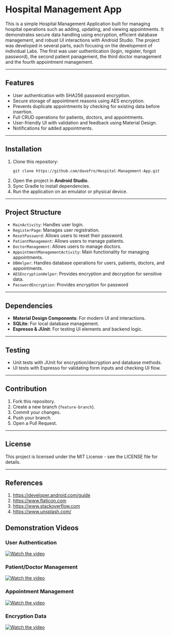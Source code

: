 
# Hospital Management App

This is a simple Hospital Management Application built for managing hospital operations such as adding, updating, and viewing appointments. It demonstrates secure data handling using encryption, efficient database management, and robust UI interactions with Android Studio. The project was developed in several parts, each focusing on the development of individual Labs. The first was user uuthentication (login, register, forgot password), the second patient panagement, the third doctor management and the fourth appointment management.

---

## Features
- User authentication with SHA256 password encryption.
- Secure storage of appointment reasons using AES encryption.
- Prevents duplicate appointments by checking for existing data before insertion.
- Full CRUD operations for patients, doctors, and appointments.
- User-friendly UI with validation and feedback using Material Design.
- Notifications for added appointments.

---

## Installation
1. Clone this repository:
   ```
   git clone https://github.com/davefro/Hospital-Management-App.git
   ```
2. Open the project in **Android Studio**.
3. Sync Gradle to install dependencies.
4. Run the application on an emulator or physical device.

---

## Project Structure
- `MainActivity`: Handles user login.
- `RegisterPage`: Manages user registration.
- `ResetPassword`: Allows users to reset their password.
- `PatientManagement`: Allows users to manage patients.
- `DoctorManagement`: Allows users to manage doctors.
- `AppointmentManagementActivity`: Main functionality for managing appointments.
- `DBHelper`: Handles database operations for users, patients, doctors, and appointments.
- `AESEncryptionHelper`: Provides encryption and decryption for sensitive data.
- `PasswordEncryption`: Provides encryption for password

---

## Dependencies
- **Material Design Components**: For modern UI and interactions.
- **SQLite**: For local database management.
- **Espresso & JUnit**: For testing UI elements and backend logic.

---

## Testing
- Unit tests with JUnit for encryption/decryption and database methods.
- UI tests with Espresso for validating form inputs and checking UI flow.

---

## Contribution
1. Fork this repository.
2. Create a new branch (`feature-branch`).
3. Commit your changes.
4. Push your branch.
5. Open a Pull Request.

---

## License
This project is licensed under the MIT License - see the LICENSE file for details.

---


## References
1. https://developer.android.com/guide
2. https://www.flaticon.com
3. https://www.stackoverflow.com
4. https://www.unsplash.com/

## Demonstration Videos

### User Authentication
[![Watch the video](https://img.youtube.com/vi/nSYfKazpP7c/0.jpg)](https://www.youtube.com/watch?v=nSYfKazpP7c)

### Patient/Doctor Management
[![Watch the video](https://img.youtube.com/vi/AOTNyrIDHPE/0.jpg)](https://youtube.com/shorts/AOTNyrIDHPE)

### Appointment Management
[![Watch the video](https://img.youtube.com/vi/c3HFNbG7bZ8/0.jpg)](https://youtube.com/shorts/c3HFNbG7bZ8)

### Encryption Data
[![Watch the video](https://img.youtube.com/vi/yehvMHbeSn8/0.jpg)](https://youtu.be/yehvMHbeSn8)